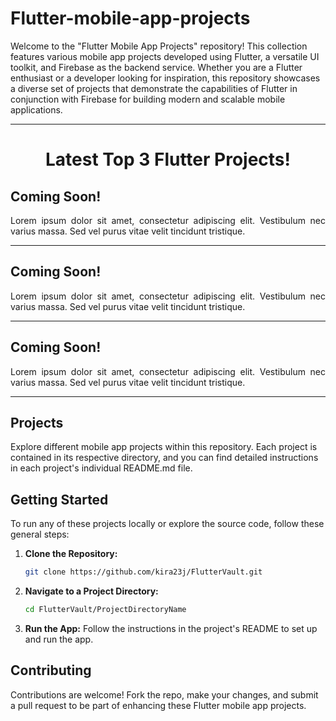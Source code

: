 # Flutter-mobile-app-projects

Welcome to the "Flutter Mobile App Projects" repository! This collection features various mobile app projects developed using Flutter, a versatile UI toolkit, and Firebase as the backend service. Whether you are a Flutter enthusiast or a developer looking for inspiration, this repository showcases a diverse set of projects that demonstrate the capabilities of Flutter in conjunction with Firebase for building modern and scalable mobile applications.
<hr>
<h1 align="center">Latest Top 3 Flutter Projects!</h1>
<h2><a hre="https://github.com/kira23j/WebTriad/tree/main/Flask-Projects/01.Customer-Segmentation-ML"><b>Coming Soon!</b></a></h2>
<p align="justify">
 Lorem ipsum dolor sit amet, consectetur adipiscing elit. Vestibulum nec varius massa. Sed vel purus vitae velit tincidunt tristique.
 </p>
 </p>
 <hr>

<h2><a hre="https://github.com/kira23j/WebTriad/tree/main/Flask-Projects/01.Customer-Segmentation-ML"><b>Coming Soon!</b></a></h2>
<p align="justify">
 Lorem ipsum dolor sit amet, consectetur adipiscing elit. Vestibulum nec varius massa. Sed vel purus vitae velit tincidunt tristique.
 </p>

 <hr>

<h2><a hre="https://github.com/kira23j/WebTriad/tree/main/Flask-Projects/01.Customer-Segmentation-ML"><b>Coming Soon!</b></a></h2>
<p align="justify">
 Lorem ipsum dolor sit amet, consectetur adipiscing elit. Vestibulum nec varius massa. Sed vel purus vitae velit tincidunt tristique.
 </p>
 

 <hr>
 
## Projects

Explore different mobile app projects within this repository. Each project is contained in its respective directory, and you can find detailed instructions in each project's individual README.md file.

## Getting Started

To run any of these projects locally or explore the source code, follow these general steps:

1. **Clone the Repository:**
   ```bash
   git clone https://github.com/kira23j/FlutterVault.git
2. **Navigate to a Project Directory:**
   ```bash
   cd FlutterVault/ProjectDirectoryName
3. **Run the App:**
    Follow the instructions in the project's README to set up and run the app.
 ##  Contributing
Contributions are welcome! Fork the repo, make your changes, and submit a pull request to be part of enhancing these Flutter mobile app projects.
